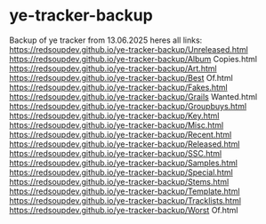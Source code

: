 # ye-tracker-backup
Backup of ye tracker from 13.06.2025
heres all links:
https://redsoupdev.github.io/ye-tracker-backup/Unreleased.html
https://redsoupdev.github.io/ye-tracker-backup/Album Copies.html
https://redsoupdev.github.io/ye-tracker-backup/Art.html
https://redsoupdev.github.io/ye-tracker-backup/Best Of.html
https://redsoupdev.github.io/ye-tracker-backup/Fakes.html
https://redsoupdev.github.io/ye-tracker-backup/Grails Wanted.html
https://redsoupdev.github.io/ye-tracker-backup/Groupbuys.html
https://redsoupdev.github.io/ye-tracker-backup/Key.html
https://redsoupdev.github.io/ye-tracker-backup/Misc.html
https://redsoupdev.github.io/ye-tracker-backup/Recent.html
https://redsoupdev.github.io/ye-tracker-backup/Released.html
https://redsoupdev.github.io/ye-tracker-backup/SSC.html
https://redsoupdev.github.io/ye-tracker-backup/Samples.html
https://redsoupdev.github.io/ye-tracker-backup/Special.html
https://redsoupdev.github.io/ye-tracker-backup/Stems.html
https://redsoupdev.github.io/ye-tracker-backup/Template.html
https://redsoupdev.github.io/ye-tracker-backup/Tracklists.html
https://redsoupdev.github.io/ye-tracker-backup/Worst Of.html
